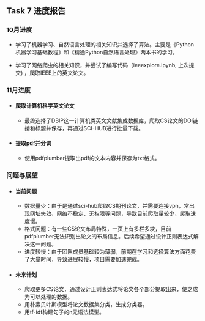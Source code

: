 ## Task 7 进度报告

### 10月进度

- 学习了机器学习、自然语言处理的相关知识并选择了算法。主要是《Python机器学习基础教程》和《精通Python自然语言处理》两本书的学习。

- 学习了网络爬虫的相关知识，并尝试了编写代码（ieeexplore.ipynb, 上次提交) ，爬取IEEE上的英文论文。


### 11月进度

- #### 爬取计算机科学英文论文

  - 最终选择了DBIP这一计算机类英文文献集成数据库，爬取CS论文的DOI链接和标题并保存，再通过SCI-HUB进行批量下载。

- #### 提取pdf并分词

  - 使用pdfplumber提取出pdf的文本内容并保存为txt格式。

 ### 问题与展望


- #### 当前问题


  - 数据量少：由于是通过sci-hub爬取CS期刊论文，并需要连接vpn，常出现网址失效、网络不稳定、无权限等问题，导致目前爬取量较少，爬取速度慢。
  - 格式问题：有一些CS论文布局特殊，一页上有多栏多块，目前pdfplumber无法识别出论文的布局信息。后续希望通过设计正则表达式解决这一问题。
  - 进度较慢：由于团队成员基础较为薄弱，前期在学习和选择算法方面花费了大量时间，导致进展较慢，项目需要加速完成。

- #### 未来计划


  - 爬取更多CS论文，通过设计正则表达式将论文各个部分提取出来，使之成为可以处理的数据。
  - 用朴素贝叶斯模型将论文数据集分类，生成分类器。
  - 用tf-idf构建句子的n元语法模型。



